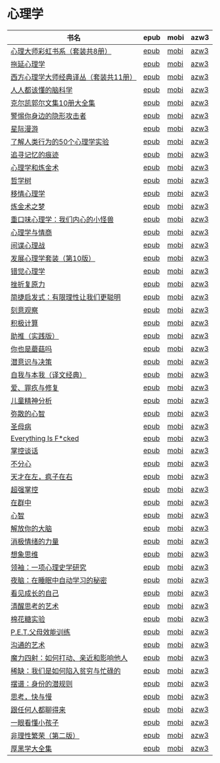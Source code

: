 # 心理学

| 书名 | epub | mobi | azw3 |
| --- | --- | --- | --- |
| [心理大师彩虹书系（套装共8册）](http://ct.dalanmei.com/f/31084289-771229104-61842f) | [epub](http://ct.dalanmei.com/f/31084289-771229104-61842f) | [mobi](http://ct.dalanmei.com/f/31084289-771240756-3445c4) | [azw3](http://ct.dalanmei.com/f/31084289-771232787-985def) |
| [拖延心理学](http://ct.dalanmei.com/f/31084289-580393043-6c446d) | [epub](http://ct.dalanmei.com/f/31084289-580393043-6c446d) | [mobi](http://ct.dalanmei.com/f/31084289-580393286-83dd69) | [azw3](http://ct.dalanmei.com/f/31084289-580393247-b4e740) |
| [西方心理学大师经典译丛（套装共11册）](http://ct.dalanmei.com/f/31084289-570174537-189392) | [epub](http://ct.dalanmei.com/f/31084289-570174537-189392) | [mobi](http://ct.dalanmei.com/f/31084289-570299374-fcc398) | [azw3](http://ct.dalanmei.com/f/31084289-570368653-9234e8) |
| [人人都该懂的脑科学](http://ct.dalanmei.com/f/31084289-570174556-f8d583) | [epub](http://ct.dalanmei.com/f/31084289-570174556-f8d583) | [mobi](http://ct.dalanmei.com/f/31084289-570299427-43dfe4) | [azw3](http://ct.dalanmei.com/f/31084289-570368744-064d3b) |
| [克尔凯郭尔文集10册大全集](http://ct.dalanmei.com/f/31084289-570166665-1c4172) | [epub](http://ct.dalanmei.com/f/31084289-570166665-1c4172) | [mobi](http://ct.dalanmei.com/f/31084289-570320480-4a0dfb) | [azw3](http://ct.dalanmei.com/f/31084289-571386677-da513e) |
| [警惕你身边的隐形攻击者](http://ct.dalanmei.com/f/31084289-570106852-3ba37b) | [epub](http://ct.dalanmei.com/f/31084289-570106852-3ba37b) | [mobi](http://ct.dalanmei.com/f/31084289-570253573-be337f) | [azw3](http://ct.dalanmei.com/f/31084289-571412349-a3c53e) |
| [星际漫游](http://ct.dalanmei.com/f/31084289-570107643-e62f07) | [epub](http://ct.dalanmei.com/f/31084289-570107643-e62f07) | [mobi](http://ct.dalanmei.com/f/31084289-570256799-c01f25) | [azw3](http://ct.dalanmei.com/f/31084289-571415292-655bb4) |
| [了解人类行为的50个心理学实验](http://ct.dalanmei.com/f/31084289-570107727-3f8090) | [epub](http://ct.dalanmei.com/f/31084289-570107727-3f8090) | [mobi](http://ct.dalanmei.com/f/31084289-570256929-9225d2) | [azw3](http://ct.dalanmei.com/f/31084289-571415403-f15866) |
| [追寻记忆的痕迹](http://ct.dalanmei.com/f/31084289-569451990-d780cd) | [epub](http://ct.dalanmei.com/f/31084289-569451990-d780cd) | [mobi](http://ct.dalanmei.com/f/31084289-570236538-b27a41) | [azw3](http://ct.dalanmei.com/f/31084289-571418759-1b3189) |
| [心理学和炼金术](http://ct.dalanmei.com/f/31084289-571726713-eb6af2) | [epub](http://ct.dalanmei.com/f/31084289-571726713-eb6af2) | [mobi](http://ct.dalanmei.com/f/31084289-572106879-d0703f) | [azw3](http://ct.dalanmei.com/f/31084289-572115188-f3dbd8) |
| [哲学树](http://ct.dalanmei.com/f/31084289-571725409-cda8e9) | [epub](http://ct.dalanmei.com/f/31084289-571725409-cda8e9) | [mobi](http://ct.dalanmei.com/f/31084289-572111008-86d450) | [azw3](http://ct.dalanmei.com/f/31084289-572115769-22d0e2) |
| [移情心理学](http://ct.dalanmei.com/f/31084289-571724574-1af882) | [epub](http://ct.dalanmei.com/f/31084289-571724574-1af882) | [mobi](http://ct.dalanmei.com/f/31084289-572112182-5f9e6e) | [azw3](http://ct.dalanmei.com/f/31084289-572116020-7b90fb) |
| [炼金术之梦](http://ct.dalanmei.com/f/31084289-571723900-8b1d58) | [epub](http://ct.dalanmei.com/f/31084289-571723900-8b1d58) | [mobi](http://ct.dalanmei.com/f/31084289-572112343-88b67f) | [azw3](http://ct.dalanmei.com/f/31084289-572116241-a28cb4) |
| [重口味心理学：我们内心的小怪兽](http://ct.dalanmei.com/f/31084289-571697624-dcfd97) | [epub](http://ct.dalanmei.com/f/31084289-571697624-dcfd97) | [mobi](http://ct.dalanmei.com/f/31084289-572115939-225543) | [azw3](http://ct.dalanmei.com/f/31084289-572149408-a574fb) |
| [心理学与情商](http://ct.dalanmei.com/f/31084289-571665692-fa6f70) | [epub](http://ct.dalanmei.com/f/31084289-571665692-fa6f70) | [mobi](http://ct.dalanmei.com/f/31084289-572116662-a85bd5) | [azw3](http://ct.dalanmei.com/f/31084289-572176500-70c08d) |
| [间谍心理战](http://ct.dalanmei.com/f/31084289-571651329-5ee235) | [epub](http://ct.dalanmei.com/f/31084289-571651329-5ee235) | [mobi](http://ct.dalanmei.com/f/31084289-572120071-defe43) | [azw3](http://ct.dalanmei.com/f/31084289-572180161-9a2671) |
| [发展心理学套装（第10版）](http://ct.dalanmei.com/f/31084289-571647562-113b1b) | [epub](http://ct.dalanmei.com/f/31084289-571647562-113b1b) | [mobi](http://ct.dalanmei.com/f/31084289-572120287-3f7ada) | [azw3](http://ct.dalanmei.com/f/31084289-572180589-f16167) |
| [错觉心理学](http://ct.dalanmei.com/f/31084289-571530931-e9a238) | [epub](http://ct.dalanmei.com/f/31084289-571530931-e9a238) | [mobi](http://ct.dalanmei.com/f/31084289-571795891-c1911a) | [azw3](http://ct.dalanmei.com/f/31084289-572194518-39b116) |
| [挫折复原力](http://ct.dalanmei.com/f/31084289-571531607-a66c08) | [epub](http://ct.dalanmei.com/f/31084289-571531607-a66c08) | [mobi](http://ct.dalanmei.com/f/31084289-571798271-94887f) | [azw3](http://ct.dalanmei.com/f/31084289-572194943-71ef24) |
| [简捷启发式：有限理性让我们更聪明](http://ct.dalanmei.com/f/31084289-571532267-fe0e8b) | [epub](http://ct.dalanmei.com/f/31084289-571532267-fe0e8b) | [mobi](http://ct.dalanmei.com/f/31084289-571802059-e0c4a4) | [azw3](http://ct.dalanmei.com/f/31084289-572195102-e882cf) |
| [刻意观察](http://ct.dalanmei.com/f/31084289-571533108-1f7094) | [epub](http://ct.dalanmei.com/f/31084289-571533108-1f7094) | [mobi](http://ct.dalanmei.com/f/31084289-571802828-cfbe16) | [azw3](http://ct.dalanmei.com/f/31084289-572195151-41d9b8) |
| [积极计算](http://ct.dalanmei.com/f/31084289-571541353-b79d10) | [epub](http://ct.dalanmei.com/f/31084289-571541353-b79d10) | [mobi](http://ct.dalanmei.com/f/31084289-571809364-e2d1fe) | [azw3](http://ct.dalanmei.com/f/31084289-572196311-bbe73f) |
| [助推（实践版）](http://ct.dalanmei.com/f/31084289-571543302-232ac7) | [epub](http://ct.dalanmei.com/f/31084289-571543302-232ac7) | [mobi](http://ct.dalanmei.com/f/31084289-571813551-5dd52f) | [azw3](http://ct.dalanmei.com/f/31084289-572196532-e03046) |
| [你也是蘑菇吗](http://ct.dalanmei.com/f/31084289-571544245-012756) | [epub](http://ct.dalanmei.com/f/31084289-571544245-012756) | [mobi](http://ct.dalanmei.com/f/31084289-571814761-be1e66) | [azw3](http://ct.dalanmei.com/f/31084289-572196807-b0b11c) |
| [潜意识与决策](http://ct.dalanmei.com/f/31084289-571544541-7d30e1) | [epub](http://ct.dalanmei.com/f/31084289-571544541-7d30e1) | [mobi](http://ct.dalanmei.com/f/31084289-571814916-10b6d2) | [azw3](http://ct.dalanmei.com/f/31084289-572197525-33124b) |
| [自我与本我（译文经典）](None) | [epub](None) | [mobi](None) | [azw3](None) |
| [爱、罪疚与修复](http://ct.dalanmei.com/f/31084289-571553891-cbc793) | [epub](http://ct.dalanmei.com/f/31084289-571553891-cbc793) | [mobi](http://ct.dalanmei.com/f/31084289-571892820-ae1e9d) | [azw3](http://ct.dalanmei.com/f/31084289-572202874-6bb1c2) |
| [儿童精神分析](http://ct.dalanmei.com/f/31084289-571555263-717d9b) | [epub](http://ct.dalanmei.com/f/31084289-571555263-717d9b) | [mobi](http://ct.dalanmei.com/f/31084289-571897587-f188ff) | [azw3](http://ct.dalanmei.com/f/31084289-572202897-df259b) |
| [弥散的心智](http://ct.dalanmei.com/f/31084289-571556096-e6f416) | [epub](http://ct.dalanmei.com/f/31084289-571556096-e6f416) | [mobi](http://ct.dalanmei.com/f/31084289-571912524-594ce2) | [azw3](http://ct.dalanmei.com/f/31084289-572203320-7663e2) |
| [圣母病](http://ct.dalanmei.com/f/31084289-571556109-4dd3a2) | [epub](http://ct.dalanmei.com/f/31084289-571556109-4dd3a2) | [mobi](http://ct.dalanmei.com/f/31084289-571912572-36fa90) | [azw3](http://ct.dalanmei.com/f/31084289-572203330-3d970b) |
| [Everything Is F*cked](http://ct.dalanmei.com/f/31084289-571558257-a2de77) | [epub](http://ct.dalanmei.com/f/31084289-571558257-a2de77) | [mobi](http://ct.dalanmei.com/f/31084289-571916699-3d65c2) | [azw3](http://ct.dalanmei.com/f/31084289-572203910-863bca) |
| [掌控谈话](http://ct.dalanmei.com/f/31084289-571559007-614b9c) | [epub](http://ct.dalanmei.com/f/31084289-571559007-614b9c) | [mobi](http://ct.dalanmei.com/f/31084289-571919712-80ffab) | [azw3](http://ct.dalanmei.com/f/31084289-572211412-e54755) |
| [不分心](http://ct.dalanmei.com/f/31084289-571615691-3d1a41) | [epub](http://ct.dalanmei.com/f/31084289-571615691-3d1a41) | [mobi](http://ct.dalanmei.com/f/31084289-571732775-e75df8) | [azw3](http://ct.dalanmei.com/f/31084289-571912670-161a51) |
| [天才在左，疯子在右](http://ct.dalanmei.com/f/31084289-571613255-268116) | [epub](http://ct.dalanmei.com/f/31084289-571613255-268116) | [mobi](http://ct.dalanmei.com/f/31084289-571733645-b8ec0b) | [azw3](http://ct.dalanmei.com/f/31084289-571913175-36bedf) |
| [超强掌控](http://ct.dalanmei.com/f/31084289-571608502-67dad5) | [epub](http://ct.dalanmei.com/f/31084289-571608502-67dad5) | [mobi](http://ct.dalanmei.com/f/31084289-571736018-6f239a) | [azw3](http://ct.dalanmei.com/f/31084289-571914136-91ae96) |
| [在群中](http://ct.dalanmei.com/f/31084289-571608238-16dde6) | [epub](http://ct.dalanmei.com/f/31084289-571608238-16dde6) | [mobi](http://ct.dalanmei.com/f/31084289-571736045-184d65) | [azw3](http://ct.dalanmei.com/f/31084289-571914208-c4ba87) |
| [心智](http://ct.dalanmei.com/f/31084289-571500881-fef6ad) | [epub](http://ct.dalanmei.com/f/31084289-571500881-fef6ad) | [mobi](http://ct.dalanmei.com/f/31084289-571775249-914828) | [azw3](http://ct.dalanmei.com/f/31084289-571920155-8f1c0b) |
| [解放你的大脑](http://ct.dalanmei.com/f/31084289-571500943-e45a71) | [epub](http://ct.dalanmei.com/f/31084289-571500943-e45a71) | [mobi](http://ct.dalanmei.com/f/31084289-571775268-42eda7) | [azw3](http://ct.dalanmei.com/f/31084289-571920179-5b0fc3) |
| [消极情绪的力量](http://ct.dalanmei.com/f/31084289-571512555-05075e) | [epub](http://ct.dalanmei.com/f/31084289-571512555-05075e) | [mobi](http://ct.dalanmei.com/f/31084289-571776658-4dad02) | [azw3](http://ct.dalanmei.com/f/31084289-571922319-fd793c) |
| [想象思维](http://ct.dalanmei.com/f/31084289-571550118-a8a2a6) | [epub](http://ct.dalanmei.com/f/31084289-571550118-a8a2a6) | [mobi](http://ct.dalanmei.com/f/31084289-571841165-14eab9) | [azw3](http://ct.dalanmei.com/f/31084289-572066255-8c109d) |
| [领袖：一项心理史学研究](http://ct.dalanmei.com/f/31084289-571550989-007ed6) | [epub](http://ct.dalanmei.com/f/31084289-571550989-007ed6) | [mobi](http://ct.dalanmei.com/f/31084289-571857327-dcfa59) | [azw3](http://ct.dalanmei.com/f/31084289-572067658-c82511) |
| [夜脑：在睡眠中自动学习的秘密](http://ct.dalanmei.com/f/31084289-571555479-e85aa3) | [epub](http://ct.dalanmei.com/f/31084289-571555479-e85aa3) | [mobi](http://ct.dalanmei.com/f/31084289-571906494-53acd5) | [azw3](http://ct.dalanmei.com/f/31084289-572071788-d362d7) |
| [看见成长的自己](http://ct.dalanmei.com/f/31084289-571514695-309e43) | [epub](http://ct.dalanmei.com/f/31084289-571514695-309e43) | [mobi](http://ct.dalanmei.com/f/31084289-571777354-c3974d) | [azw3](http://ct.dalanmei.com/f/31084289-571876429-859265) |
| [清醒思考的艺术](None) | [epub](None) | [mobi](None) | [azw3](None) |
| [棉花糖实验](None) | [epub](None) | [mobi](None) | [azw3](None) |
| [P.E.T.父母效能训练](http://ct.dalanmei.com/f/31084289-582938640-813fdc) | [epub](http://ct.dalanmei.com/f/31084289-582938640-813fdc) | [mobi](http://ct.dalanmei.com/f/31084289-582969237-c14d66) | [azw3](http://ct.dalanmei.com/f/31084289-582968414-067560) |
| [沟通的艺术](None) | [epub](None) | [mobi](None) | [azw3](None) |
| [魔力四射：如何打动、亲近和影响他人](None) | [epub](None) | [mobi](None) | [azw3](None) |
| [稀缺：我们是如何陷入贫穷与忙碌的](http://ct.dalanmei.com/f/31084289-571452474-5eae12) | [epub](http://ct.dalanmei.com/f/31084289-571452474-5eae12) | [mobi](http://ct.dalanmei.com/f/31084289-571786510-d32237) | [azw3](http://ct.dalanmei.com/f/31084289-571885735-31447f) |
| [摆谱：身份的潜规则](http://ct.dalanmei.com/f/31084289-571452842-3784e3) | [epub](http://ct.dalanmei.com/f/31084289-571452842-3784e3) | [mobi](http://ct.dalanmei.com/f/31084289-571786656-53323b) | [azw3](http://ct.dalanmei.com/f/31084289-571885883-edf8a4) |
| [思考，快与慢](http://ct.dalanmei.com/f/31084289-571453103-7fda43) | [epub](http://ct.dalanmei.com/f/31084289-571453103-7fda43) | [mobi](http://ct.dalanmei.com/f/31084289-571786813-ba74e0) | [azw3](http://ct.dalanmei.com/f/31084289-571885968-6b3dfb) |
| [跟任何人都聊得来](http://ct.dalanmei.com/f/31084289-571453270-191a43) | [epub](http://ct.dalanmei.com/f/31084289-571453270-191a43) | [mobi](http://ct.dalanmei.com/f/31084289-571787020-7b44a1) | [azw3](http://ct.dalanmei.com/f/31084289-571886130-6f2d90) |
| [一眼看懂小孩子](http://ct.dalanmei.com/f/31084289-571454298-9c59c6) | [epub](http://ct.dalanmei.com/f/31084289-571454298-9c59c6) | [mobi](http://ct.dalanmei.com/f/31084289-571787600-bd5c0e) | [azw3](http://ct.dalanmei.com/f/31084289-571887860-2096a0) |
| [非理性繁荣（第二版）](http://ct.dalanmei.com/f/31084289-571457571-8fdf5f) | [epub](http://ct.dalanmei.com/f/31084289-571457571-8fdf5f) | [mobi](http://ct.dalanmei.com/f/31084289-571790645-d64eae) | [azw3](http://ct.dalanmei.com/f/31084289-571897611-179a59) |
| [厚黑学大全集](http://ct.dalanmei.com/f/31084289-571457724-3023af) | [epub](http://ct.dalanmei.com/f/31084289-571457724-3023af) | [mobi](http://ct.dalanmei.com/f/31084289-571790822-b44c22) | [azw3](http://ct.dalanmei.com/f/31084289-571898441-44f67d) |
